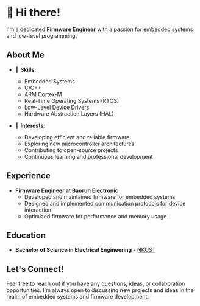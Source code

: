 # 👋 Hi there!

I'm a dedicated **Firmware Engineer** with a passion for embedded systems and low-level programming.

## About Me

- 🔧 **Skills**:
  - Embedded Systems
  - C/C++
  - ARM Cortex-M
  - Real-Time Operating Systems (RTOS)
  - Low-Level Device Drivers
  - Hardware Abstraction Layers (HAL)

- 🌟 **Interests**:
  - Developing efficient and reliable firmware
  - Exploring new microcontroller architectures
  - Contributing to open-source projects
  - Continuous learning and professional development

## Experience

- **Firmware Engineer at [Baoruh Electronic](http://www.baoruh.com.tw)**
  - Developed and maintained firmware for embedded systems
  - Designed and implemented communication protocols for device interaction
  - Optimized firmware for performance and memory usage

## Education

- **Bachelor of Science in Electrical Engineering** - [NKUST](https://www.nkust.edu.tw)

## Let's Connect!

Feel free to reach out if you have any questions, ideas, or collaboration opportunities. I'm always open to discussing new projects and ideas in the realm of embedded systems and firmware development.
